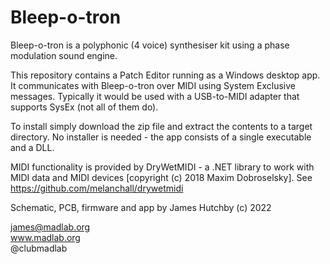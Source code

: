 Bleep-o-tron
============

Bleep-o-tron is a polyphonic (4 voice) synthesiser kit using a phase modulation sound engine.

This repository contains a Patch Editor running as a Windows desktop app. It communicates with Bleep-o-tron over MIDI using System Exclusive messages. Typically it would be used with a USB-to-MIDI adapter that supports SysEx (not all of them do).

To install simply download the zip file and extract the contents to a target directory. No installer is needed - the app consists of a single executable and a DLL.

MIDI functionality is provided by DryWetMIDI - a .NET library to work with MIDI data and MIDI devices [copyright (c) 2018 Maxim Dobroselsky]. See https://github.com/melanchall/drywetmidi


Schematic, PCB, firmware and app by James Hutchby (c) 2022

james@madlab.org  
www.madlab.org  
@clubmadlab

